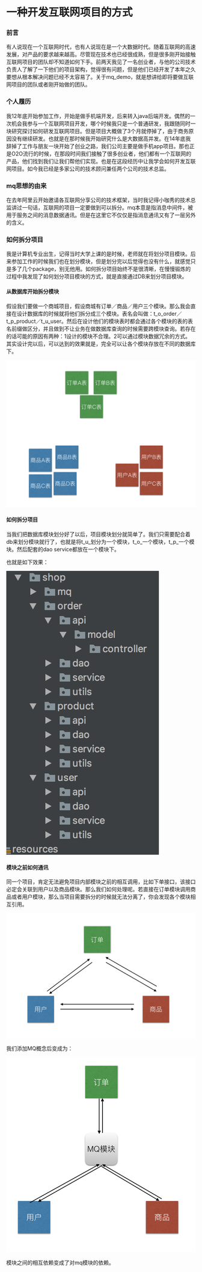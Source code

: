 # 一种开发互联网项目的方式

### 前言
有人说现在一个互联网时代，也有人说现在是一个大数据时代。随着互联网的高速发展，对产品的要求越来越高。尽管现在技术也已经很成熟，但是很多刚开始接触互联网项目的团队却不知道如何下手。前两天我见了一名创业者，与他的公司技术负责人了解了一下他们的项目架构，觉得很有问题，但是他们已经开发了本年之久要想从根本解决问题已经不太容易了。关于mq_demo，就是想讲给即将要做互联网项目的团队或者刚开始做的团队。


### 个人履历
我12年底开始参加工作，开始是做手机端开发，后来转入java后端开发。偶然的一次机会我参与一个互联网项目开发，哪个时候我只是一个普通研发，我跟随同时一块研究探讨如何研发互联网项目。但是项目大概做了3个月就停掉了，由于商务原因没有继续研发。也就是在那时候我开始研究什么是大数据高并发。在14年底我辞掉了工作与朋友一块开始了创业之路，我们公司主要是做手机app项目。那也正是O2O流行的时候，在那段时间我们接触了很多创业者，他们都有一个互联网的产品，他们找到我们让我们帮他们实现。也是在这段经历中让我学会如何开发互联网项目。如今我已经是多家公司的技术顾问兼任两个公司的技术总监。 

### mq思想的由来
在去年阿里云开始邀请各互联网分享公司的技术框架，当时我记得小咖秀的技术总监讲过一句话，互联网的项目一定要做到可以拆分。mq本意是指消息中间件，被用于服务之间的消息数据通讯。但是在这里它不仅仅是指消息通讯又有了一层另外的含义。

### 如何拆分项目
我是计算机专业出生，记得当时大学上课的是时候，老师就在将划分项目模块。后来参加工作的时候我们也在划分模块，但是划分完以后觉得也没有什么，就感觉只是多了几个package，别无他用。如何拆分项目始终不是很清晰，在慢慢锻炼的过程中我发现了如何划分项目模块的方式，就是直接通过DB来划分项目模块。

#### 从数据库开始拆分模块
假设我们要做一个商城项目，假设商城有订单／商品／用户三个模块。那么我会直接在设计数据库的时候就将他们拆分成三个模块。表名会叫做：t_o_order／t_p_product／t_u_user。然后在设计他们的模块表时都会通过各个模块的表的表名前缀做区分，并且做到不让业务在做数据库查询的时候需要跨模块查询。若存在的话可能的原因有两种：1设计的模块不合理。2可以通过模块数据冗余的方式。其实设计完以后，可以达到的效果就是，完全可以让各个模块存放在不同的数据库下。

![ ](readme/QQ20170613-220035@2x.png)

#### 如何拆分项目
当我们把数据库模块划分好了以后，项目模块划分就简单了。我们只需要配合着db来划分模块就行了，也就是将t_u_划分为一个模块，t_o_一个模块，t_p_一个模块。然后配套的dao service都放在一个模块下。

也就是如下效果：

![ ](readme/QQ20170613-215236@2x.png)

#### 模块之前如何通讯
同一个项目，肯定无法避免项目内部模块之前的相互调用，比如下单接口，该接口必定会关联到用户以及商品模块。那么我们如何处理呢。若直接在订单模块调用商品或者用户模块，那么当项目需要拆分的时候就无法分离了，你会发现各个模块相互引用。

![ ](readme/QQ20170613-221104@2x.png)

我们添加MQ概念后变成为：

![ ](readme/QQ20170613-221636@2x.png)

模块之间的相互依赖变成了对mq模块的依赖。